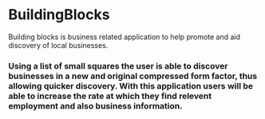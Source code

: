 # BuildingBlocks
Building blocks is business related application to help promote and aid discovery of local businesses.

### Using a list of small squares the user is able to discover businesses in a new and original compressed form factor, thus allowing quicker discovery. With this application users will be able to increase the rate at which they find relevent employment and also business information.
